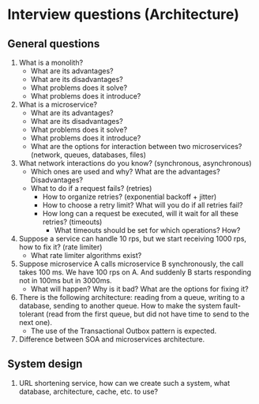 # Interview questions (Architecture)

## General questions
1. What is a monolith?
    - What are its advantages?
    - What are its disadvantages?
    - What problems does it solve?
    - What problems does it introduce?
2. What is a microservice?
    - What are its advantages?
    - What are its disadvantages?
    - What problems does it solve?
    - What problems does it introduce?
    - What are the options for interaction between two microservices? (network, queues, databases, files)
3. What network interactions do you know? (synchronous, asynchronous)
    - Which ones are used and why? What are the advantages? Disadvantages?
    - What to do if a request fails? (retries)
        - How to organize retries? (exponential backoff + jitter)
        - How to choose a retry limit? What will you do if all retries fail?
        - How long can a request be executed, will it wait for all these retries? (timeouts)
            - What timeouts should be set for which operations? How?
4. Suppose a service can handle 10 rps, but we start receiving 1000 rps, how to fix it? (rate limiter)
    - What rate limiter algorithms exist?
5. Suppose microservice A calls microservice B synchronously, the call takes 100 ms. We have 100 rps on A. And suddenly B starts responding not in 100ms but in 3000ms.
   - What will happen? Why is it bad? What are the options for fixing it?
6. There is the following architecture: reading from a queue, writing to a database, sending to another queue. How to make the system fault-tolerant (read from the first queue, but did not have time to send to the next one).
   - The use of the Transactional Outbox pattern is expected.
7. Difference between SOA and microservices architecture.

## System design
1. URL shortening service, how can we create such a system, what database, architecture, cache, etc. to use?